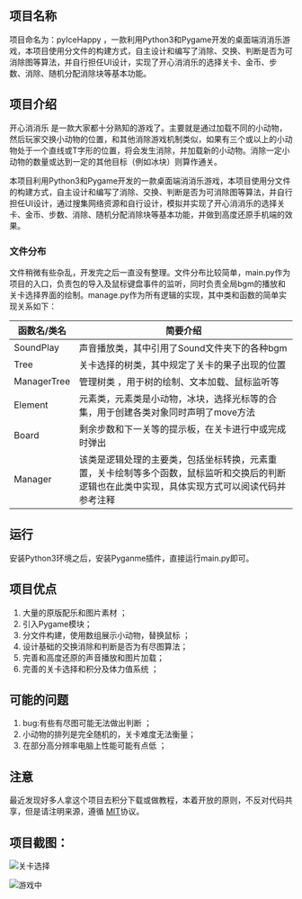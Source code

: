 ## 项目名称
项目命名为：pyIceHappy ，一款利用Python3和Pygame开发的桌面端消消乐游戏，本项目使用分文件的构建方式，自主设计和编写了消除、交换、判断是否为可消除图等算法，并自行担任UI设计，实现了开心消消乐的选择关卡、金币、步数、消除、随机分配消除块等基本功能。

## 项目介绍

开心消消乐 是一款大家都十分熟知的游戏了。主要就是通过加载不同的小动物，然后玩家交换小动物的位置，和其他消除游戏机制类似，如果有三个或以上的小动物处于一个直线或T字形的位置，将会发生消除，并加载新的小动物。消除一定小动物的数量或达到一定的其他目标（例如冰块）则算作通关。

本项目利用Python3和Pygame开发的一款桌面端消消乐游戏，本项目使用分文件的构建方式，自主设计和编写了消除、交换、判断是否为可消除图等算法，并自行担任UI设计，通过搜集网络资源和自行设计，模拟并实现了开心消消乐的选择关卡、金币、步数、消除、随机分配消除块等基本功能，并做到高度还原手机端的效果。

### 文件分布

文件稍微有些杂乱，开发完之后一直没有整理。文件分布比较简单，main.py作为项目的入口，负责包的导入及鼠标键盘事件的监听，同时负责全局bgm的播放和关卡选择界面的绘制。manage.py作为所有逻辑的实现，其中类和函数的简单实现关系如下：

| 函数名/类名   | 简要介绍                    |
| ----- | --------------------          |
| SoundPlay    | 声音播放类，其中引用了Sound文件夹下的各种bgm           |
| Tree   | 关卡选择的树类，其中规定了关卡的果子出现的位置|
| ManagerTree  | 管理树类 ，用于树的绘制、文本加载、鼠标监听等 |
| Element| 元素类，元素类是小动物，冰块，选择光标等的合集，用于创建各类对象同时声明了move方法|
| Board | 剩余步数和下一关等的提示板，在关卡进行中或完成时弹出 |
| Manager | 该类是逻辑处理的主要类，包括坐标转换，元素重置，关卡绘制等多个函数，鼠标监听和交换后的判断逻辑也在此类中实现，具体实现方式可以阅读代码并参考注释 |

## 运行

安装Python3环境之后，安装Pyganme插件，直接运行main.py即可。

## 项目优点

1. 大量的原版配乐和图片素材 ；
2. 引入Pygame模块；
3. 分文件构建，使用数组展示小动物，替换鼠标 ；
4. 设计基础的交换消除和判断是否为有尽图算法；
5. 完善和高度还原的声音播放和图片加载；
6. 完善的关卡选择和积分及体力值系统 ； 

## 可能的问题

1. bug:有些有尽图可能无法做出判断 ；
2. 小动物的排列是完全随机的，关卡难度无法衡量；
3. 在部分高分辨率电脑上性能可能有点低 ；

## 注意

最近发现好多人拿这个项目去积分下载或做教程，本着开放的原则，不反对代码共享，但是请注明来源，遵循 [MIT](http://www.opensource.org/licenses/mit-license.php)协议。

## 项目截图：

![关卡选择](https://springboot-blog-1256194683.cos.ap-beijing.myqcloud.com/pic/py-1.jpg)

![游戏中](https://springboot-blog-1256194683.cos.ap-beijing.myqcloud.com/pic/py-2.jpg)
